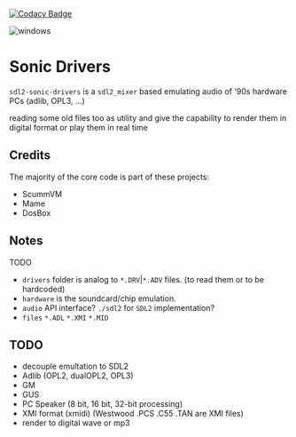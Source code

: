 [![Codacy Badge](https://app.codacy.com/project/badge/Grade/94519cf7a54248bf96e3de83cc3cc897)](https://www.codacy.com/gh/Raffaello/sdl2-sonic-drivers/dashboard?utm_source=github.com&amp;utm_medium=referral&amp;utm_content=Raffaello/sdl2-sonic-drivers&amp;utm_campaign=Badge_Grade)

![windows](https://github.com/raffaello/sdl2-sonic-drivers/actions/workflows/ci-windows.yml/badge.svg?branch=master)

# Sonic Drivers

`sdl2-sonic-drivers` is a `sdl2_mixer` based emulating audio of '90s hardware PCs (adlib, OPL3, ...)

reading some old files too as utility and give the capability to render them in digital format
or play them in real time

## Credits

The majority of the core code is part of these projects:

- ScummVM
- Mame
- DosBox


## Notes

TODO

- `drivers` folder is analog to `*.DRV`|`*.ADV` files. (to read them or to be hardcoded)
- `hardware` is the soundcard/chip emulation.
- `audio`  API interface? `./sdl2` for `SDL2` implementation?
- `files` `*.ADL` `*.XMI` `*.MID`

## TODO

- decouple emultation to SDL2
- Adlib (OPL2, dualOPL2, OPL3)
- GM
- GUS
- PC Speaker (8 bit, 16 bit, 32-bit processing)
- XMI format (xmidi) (Westwood .PCS .C55 .TAN are XMI files)
- render to digital wave or mp3
